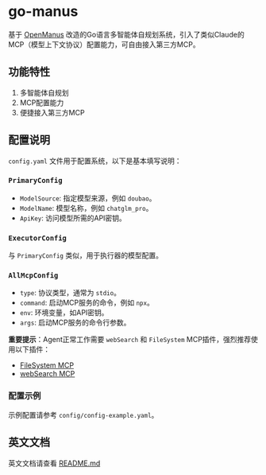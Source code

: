 # go-manus

基于 [OpenManus](https://github.com/mannaandpoem/OpenManus/) 改造的Go语言多智能体自规划系统，引入了类似Claude的MCP（模型上下文协议）配置能力，可自由接入第三方MCP。

## 功能特性
1. 多智能体自规划
2. MCP配置能力
3. 便捷接入第三方MCP

## 配置说明
`config.yaml` 文件用于配置系统，以下是基本填写说明：

### `PrimaryConfig`
- `ModelSource`: 指定模型来源，例如 `doubao`。
- `ModelName`: 模型名称，例如 `chatglm_pro`。
- `ApiKey`: 访问模型所需的API密钥。

### `ExecutorConfig`
与 `PrimaryConfig` 类似，用于执行器的模型配置。

### `AllMcpConfig`
- `type`: 协议类型，通常为 `stdio`。
- `command`: 启动MCP服务的命令，例如 `npx`。
- `env`: 环境变量，如API密钥。
- `args`: 启动MCP服务的命令行参数。

**重要提示**：Agent正常工作需要 `webSearch` 和 `FileSystem` MCP插件，强烈推荐使用以下插件：
- [FileSystem MCP](https://github.com/modelcontextprotocol/servers/tree/main/src/filesystem)
- [webSearch MCP](https://github.com/exa-labs/exa-mcp-server)

### 配置示例
示例配置请参考 `config/config-example.yaml`。

## 英文文档
英文文档请查看 [README.md](README.md)